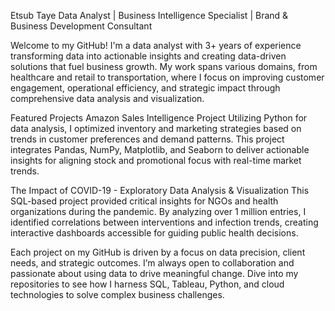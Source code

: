 Etsub Taye
Data Analyst | Business Intelligence Specialist | Brand & Business Development Consultant

Welcome to my GitHub! I'm a data analyst with 3+ years of experience transforming data into actionable insights and creating data-driven solutions that fuel business growth. My work spans various domains, from healthcare and retail to transportation, where I focus on improving customer engagement, operational efficiency, and strategic impact through comprehensive data analysis and visualization.

Featured Projects
Amazon Sales Intelligence Project
Utilizing Python for data analysis, I optimized inventory and marketing strategies based on trends in customer preferences and demand patterns. This project integrates Pandas, NumPy, Matplotlib, and Seaborn to deliver actionable insights for aligning stock and promotional focus with real-time market trends.

The Impact of COVID-19 - Exploratory Data Analysis & Visualization
This SQL-based project provided critical insights for NGOs and health organizations during the pandemic. By analyzing over 1 million entries, I identified correlations between interventions and infection trends, creating interactive dashboards accessible for guiding public health decisions.

Each project on my GitHub is driven by a focus on data precision, client needs, and strategic outcomes. I’m always open to collaboration and passionate about using data to drive meaningful change. Dive into my repositories to see how I harness SQL, Tableau, Python, and cloud technologies to solve complex business challenges.

